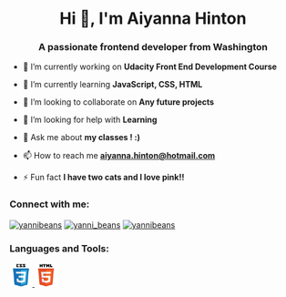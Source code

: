 <h1 align="center">Hi 👋, I'm Aiyanna Hinton</h1>
<h3 align="center">A passionate frontend developer from Washington</h3>

- 🔭 I’m currently working on **Udacity Front End Development Course**

- 🌱 I’m currently learning **JavaScript, CSS, HTML**

- 👯 I’m looking to collaborate on **Any future projects**

- 🤝 I’m looking for help with **Learning**

- 💬 Ask me about **my classes ! :)**

- 📫 How to reach me **aiyanna.hinton@hotmail.com**

- ⚡ Fun fact **I have two cats and I love pink!!**

<h3 align="left">Connect with me:</h3>
<p align="left">
<a href="https://fb.com/yannibeans" target="blank"><img align="center" src="https://raw.githubusercontent.com/rahuldkjain/github-profile-readme-generator/master/src/images/icons/Social/facebook.svg" alt="yannibeans" height="30" width="40" /></a>
<a href="https://instagram.com/yanni_beans" target="blank"><img align="center" src="https://raw.githubusercontent.com/rahuldkjain/github-profile-readme-generator/master/src/images/icons/Social/instagram.svg" alt="yanni_beans" height="30" width="40" /></a>
<a href="https://dribbble.com/yannibeans" target="blank"><img align="center" src="https://raw.githubusercontent.com/rahuldkjain/github-profile-readme-generator/master/src/images/icons/Social/dribbble.svg" alt="yannibeans" height="30" width="40" /></a>
</p>

<h3 align="left">Languages and Tools:</h3>
<p align="left"> <a href="https://www.w3schools.com/css/" target="_blank" rel="noreferrer"> <img src="https://raw.githubusercontent.com/devicons/devicon/master/icons/css3/css3-original-wordmark.svg" alt="css3" width="40" height="40"/> </a> <a href="https://www.w3.org/html/" target="_blank" rel="noreferrer"> <img src="https://raw.githubusercontent.com/devicons/devicon/master/icons/html5/html5-original-wordmark.svg" alt="html5" width="40" height="40"/> </a> </p>
